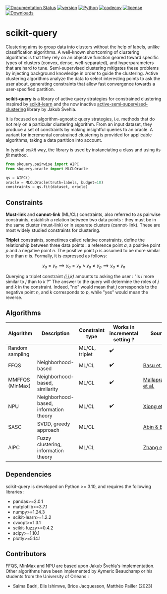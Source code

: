 [![Documentation Status](https://readthedocs.org/projects/scikit-query/badge/?version=latest)](https://scikit-query.readthedocs.io/en/latest/?badge=latest)
[![version](https://img.shields.io/pypi/v/scikit-query)](https://pypi.org/project/scikit-query)
[![Python](https://img.shields.io/pypi/pyversions/scikit-query)]()
[![codecov](https://codecov.io/github/aymericb213/scikit-query/branch/main/graph/badge.svg?token=ZU4OEZKSP9)](https://codecov.io/github/aymericb213/scikit-query)
[![license](https://img.shields.io/pypi/l/scikit-query)](https://choosealicense.com/licenses/bsd-3-clause)
[![Downloads](https://static.pepy.tech/badge/scikit-query)](https://pepy.tech/project/scikit-query)

# scikit-query

Clustering aims to group data into clusters without the help of labels, unlike classification algorithms. 
A well-known shortcoming of clustering algorithms is that they rely on an objective function geared toward 
specific types of clusters (convex, dense, well-separated), and hyperparameters that are hard to tune.
Semi-supervised clustering mitigates these problems by injecting background knowledge in order to guide the clustering.
Active clustering algorithms analyze the data to select interesting points to ask the user about, generating constraints
that allow fast convergence towards a user-specified partition.

**scikit-query** is a library of active query strategies for constrained clustering inspired by [scikit-learn](https://scikit-learn.org)
and the now inactive [active-semi-supervised-clustering](https://github.com/datamole-ai/active-semi-supervised-clustering) library by Jakub Švehla.

It is focused on algorithm-agnostic query strategies, 
i.e. methods that do not rely on a particular clustering algorithm. 
From an input dataset, they produce a set of constraints by making insightful queries to an oracle.
A variant for incremental constrained clustering is provided for applicable algorithms,
taking a data partition into account. 

In typical *scikit* way, the library is used by instanciating a class and using its *fit* method.

``` python
from skquery.pairwise import AIPC
from skquery.oracle import MLCLOracle

qs = AIPC()
oracle = MLCLOracle(truth=labels, budget=10)
constraints = qs.fit(dataset, oracle)
```

## Constraints

**Must-link** and **cannot-link** (ML/CL) constraints, also referred to as pairwise constraints,
establish a relation between two data points : they must be in the same cluster (must-link)
or in separate clusters (cannot-link). These are most widely studied constraints for clustering.

**Triplet** constraints, sometimes called relative constraints, define the relationship between 
three data points : a reference point *a*, a positive point *p* and a negative point *n*.
The positive point *p* is assumed to be more similar to *a* than *n* is. Formally, it is expressed as follows:

```math
y_a = y_n \implies y_a = y_p \wedge y_a \neq y_p \implies y_a \neq y_n
```

Querying a triplet constraint *(i,j,k)* amounts to asking the user : "Is *i* more similar to *j* than to *k* ?"
The answer to the query will determine the roles of *j* and *k* in the constraint. Indeed, "no"
would mean that *j* corresponds to the negative point *n*, and *k* corresponds to *p*, while "yes"
would mean the reverse.

## Algorithms

| Algorithm       | Description                            | Constraint type | Works in incremental setting ? | Source                                                                                  | Date |
|-----------------|----------------------------------------|-----------------|--------------------------------|-----------------------------------------------------------------------------------------|------|
| Random sampling |                                        | ML/CL, triplet  | :heavy_check_mark:             |                                                                                         |      |
| FFQS            | Neighborhood-based                     | ML/CL           | :heavy_check_mark:             | [Basu et al.](https://epubs.siam.org/doi/10.1137/1.9781611972740.31)                    | 2004   |
| MMFFQS (MinMax) | Neighborhood-based, similarity         | ML/CL           | :heavy_check_mark:             | [Mallapragada et al.](https://ieeexplore.ieee.org/document/4761792)                     | 2008                                                                 |
| NPU             | Neighborhood-based, information theory | ML/CL           | :heavy_check_mark:             | [Xiong et al.](https://dl.acm.org/doi/10.1109/TKDE.2013.22)                             | 2013                                                                 |
| SASC            | SVDD, greedy approach                  | ML/CL           |                                | [Abin & Beigy](https://www.sciencedirect.com/science/article/abs/pii/S0031320313004068) | 2014                                                                 |
| AIPC            | Fuzzy clustering, information theory   | ML/CL           |                                | [Zhang et al.](https://ieeexplore.ieee.org/document/8740960)                            | 2019                                                                                    |

## Dependencies

scikit-query is developed on Python >= 3.10, and requires the following libraries :
- pandas>=2.0.1
- matplotlib>=3.7.1
- numpy>=1.24.3
- scikit-learn>=1.2.2
- cvxopt>=1.3.1
- scikit-fuzzy>=0.4.2
- scipy>=1.10.1
- plotly>=5.14.1

## Contributors

FFQS, MinMax and NPU are based upon Jakub Švehla's implementation. 
Other algorithms have been implemented by Aymeric Beauchamp or his students from the University of Orléans :
- Salma Badri, Elis Ishimwe, Brice Jacquesson, Matthéo Pailler (2023)